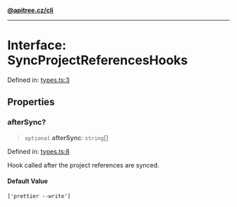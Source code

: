 [**@apitree.cz/cli**](../README.md)

---

# Interface: SyncProjectReferencesHooks

Defined in: [types.ts:3](https://github.com/ApiTreeCZ/toolbox/blob/main/packages/cli/src/commands/sync-project-references/types.ts#L3)

## Properties

### afterSync?

> `optional` **afterSync**: `string`[]

Defined in: [types.ts:8](https://github.com/ApiTreeCZ/toolbox/blob/main/packages/cli/src/commands/sync-project-references/types.ts#L8)

Hook called after the project references are synced.

#### Default Value

`['prettier --write']`
